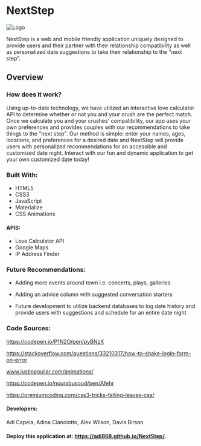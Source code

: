 # NextStep

![Logo](https://github.com/alexw519/Project1/blob/master/assets/images/LogoWords%20(2).png "NextStep Logo")

NextStep is a web and mobile friendly application uniquely designed to provide users and their partner with their relationship compatibility as well as personalized date suggestions to take their relationship to the "next step".

## Overview
### How does it work?
Using up-to-date technology, we have utilized an interactive love calculator API to determine whether or not you and your crush are the perfect match. Once we calculate you and your crushes' compatibility, our app uses your own preferences and provides couples
with our recommendations to take things to the "next step". Our method is simple: enter your names, ages, locations, and preferences for a desired date and NextStep will provide users with personalized recommendations for an accessible and customized date night. Interact with our fun and dynamic application to get your own customized date today!

### Built With:
* HTML5
* CSS3
* JavaScript
* Materialize
* CSS Animations
#### APIS:
* Love Calculator API
* Google Maps
* IP Address Finder

### Future Recommendations:
* Adding more events around town i.e. concerts, plays, galleries

* Adding an advice column with suggested conversation starters

* Future development to utilize backend databases to log date history and provide users with suggestions and schedule for an entire date night

### Code Sources:
https://codepen.io/P1N2O/pen/pyBNzX

https://stackoverflow.com/questions/33210317/how-to-shake-login-form-on-error

www.justinaguilar.com/animations/

https://codepen.io/nourabusoud/pen/Afehr

https://premiumcoding.com/css3-tricks-falling-leaves-css/

#### Developers:
Adi Capela, 
Adina Cianciotto, 
Alex Wilson, 
Davis Birsan

#### Deploy this application at: https://adi868.github.io/NextStep/.
